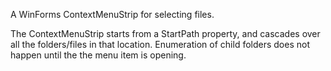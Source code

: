 A WinForms ContextMenuStrip for selecting files.

The ContextMenuStrip starts from a StartPath property, and cascades over all the folders/files in that location. Enumeration of child folders does not happen until the the menu item is opening.
